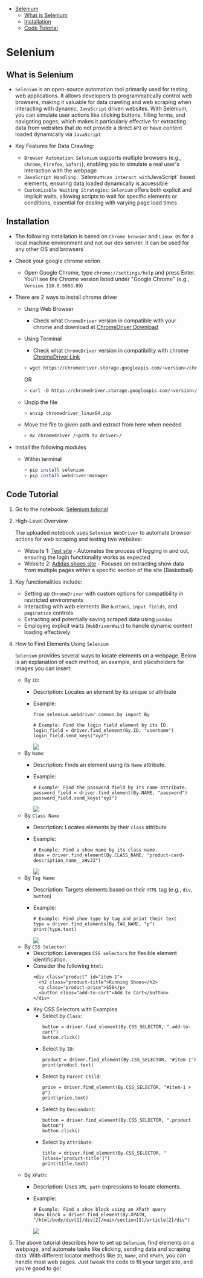 

<!-- toc -->

- [Selenium](#selenium)
  * [What is Selenium](#what-is-selenium)
  * [Installation](#installation)
  * [Code Tutorial](#code-tutorial)

<!-- tocstop -->

# Selenium

## What is Selenium

- `Selenium` is an open-source automation tool primarily used for testing web
  applications. It allows developers to programmatically control web browsers,
  making it valuable for data crawling and web scraping when interacting with
  dynamic, `JavaScript` driven websites. With Selenium, you can simulate user
  actions like clicking buttons, filling forms, and navigating pages, which
  makes it particularly effective for extracting data from websites that do not
  provide a direct `API` or have content loaded dynamically via `JavaScript`

- Key Features for Data Crawling:
  - `Browser Automation`: `Selenium` supports multiple browsers (e.g., `Chrome`,
    `Firefox`, `Safari`), enabling you to simulate a real user's interaction
    with the webpage
  - `JavaScript Handling: `Selenium`can interact with`JavaScript` based
    elements, ensuring data loaded dynamically is accessible
  - `Customizable Waiting Strategies`: `Selenium` offers both explicit and
    implicit waits, allowing scripts to wait for specific elements or
    conditions, essential for dealing with varying page load times

## Installation

- The following installation is based on `Chrome browser` and `Linux OS` for a
  local machine environment and not our dev servrer. It can be used for any
  other OS and browsers
- Check your google chrome verion
  - Open Google Chrome, type `chrome://settings/help` and press Enter. You’ll
    see the Chrome version listed under "Google Chrome" (e.g.,
    `Version 118.0.5993.89`)

- There are 2 ways to install chrome driver
  - Using Web Browser
    - Check what `ChromeDriver` version in compatible with your chrome and
      download at
      [ChromeDriver Download](https://sites.google.com/chromium.org/driver/downloads)
  - Using Terminal
    - Check what `ChromeDriver` version in compatibility with chrome
      [ChromeDriver Link](https://sites.google.com/chromium.org/driver/downloads)

    ```bash
    > wget https://chromedriver.storage.googleapis.com/<version>/chromedriver_linux64.zip
    ```

    OR

    ```bash
    > curl -O https://chromedriver.storage.googleapis.com/<version>/chromedriver_linux64.zip
    ```
  - Unzip the file

    ```bash
    > unzip chromedriver_linux64.zip
    ```
  - Move the file to given path and extract from here when needed

    ```bash
    > mv chromedriver /<path to driver>/
    ```

- Install the following modules
  - Within terminal

    ```bash
    > pip install selenium
    > pip install webdriver-manager
    ```

## Code Tutorial

1. Go to the notebook:
   [Selenium tutorial](https://github.com/cryptokaizen/cmamp/blob/master/docs/work_tools/selenium.tutorial.ipynb)

2. High-Level Overview

   The uploaded notebook uses `Selenium WebDriver` to automate browser actions
   for web scraping and testing two websites:
   - Website 1: [Test site](https://the-internet.herokuapp.com/login) -
     Automates the process of logging in and out, ensuring the login
     functionality works as expected
   - Website 2:
     [Adidas shoes site](https://www.adidas.com/us/men-athletic_sneakers) -
     Focuses on extracting show data from multiple pages within a specific
     section of the site (Basketball)

3. Key functionalities include:
   - Setting up `ChromeDriver` with custom options for compatibility in
     restricted environments
   - Interacting with web elements like `buttons`, `input fields`, and
     `pagination` controls
   - Extracting and potentially saving scraped data using `pandas`
   - Employing explicit waits (`WebDriverWait`) to handle dynamic content
     loading effectively

4. How to Find Elements Using `Selenium`

   `Selenium` provides several ways to locate elements on a webpage. Below is an
   explanation of each method, an example, and placeholders for images you can
   insert:
   - By `ID`:
     - Description: Locates an element by its unique `id` attribute
     - Example:
       ```
       from selenium.webdriver.common.by import By

       # Example: Find the login field element by its ID.
       login_field = driver.find_element(By.ID, "username")
       login_field.send_keys("xyz")
       ```

       <img src="figs/selenium/image1.png">
   - By `Name`:
     - Description: Finds an element using its `Name` attribute.
     - Example:
       ```
       # Example: Find the password field by its name attribute.
       password_field = driver.find_element(By.NAME, "password")
       password_field.send_keys("xyz")
       ```

       <img src="figs/selenium/image2.png">
   - By `Class Name`
     - Description: Locates elements by their `class` attribute
     - Example:
       ```
       # Example: Find a show name by its class name.
       shoe = driver.find_element(By.CLASS_NAME, "product-card-description_name__xHvJ2")
       ```

       <img src="figs/selenium/image3.png">
   - By `Tag Name`:
     - Description: Targets elements based on their `HTML` tag (e.g., `div`,
       `button`)
     - Example:
       ```
       # Example: Find shoe type by tag and print their text
       type = driver.find_elements(By.TAG_NAME, "p")
       print(type.text)
       ```

       <img src="figs/selenium/image4.png">
   - By `CSS Selector`:
     - Description: Leverages `CSS selectors` for flexible element
       identification.
     - Consider the following `html`:
       ```
       <div class="product" id="item-1">
         <h2 class="product-title">Running Shoes</h2>
         <p class="product-price">$50</p>
         <button class="add-to-cart">Add to Cart</button>
       </div>
       ```
     - Key CSS Selectors with Examples
       - Select by `Class`:
         ```
         button = driver.find_element(By.CSS_SELECTOR, ".add-to-cart")
         button.click()
         ```
       - Select by `ID`:
         ```
         product = driver.find_element(By.CSS_SELECTOR, "#item-1")
         print(product.text)
         ```
       - Select by `Parent-Child`:
         ```
         price = driver.find_element(By.CSS_SELECTOR, "#item-1 > p")
         print(price.text)
         ```
       - Select by `Descendant`:
         ```
         button = driver.find_element(By.CSS_SELECTOR, ".product button")
         button.click()
         ```
       - Select by `Attribute`:
         ```
         title = driver.find_element(By.CSS_SELECTOR, "[class='product-title']")
         print(title.text)
         ```
   - By `XPath`:
     - Description: Uses `XML path` expressions to locate elements.
     - Example:
       ```
       # Example: Find a shoe block using an XPath query
       show_block = driver.find_element(By.XPATH, "/html/body/div[1]/div[2]/main/section[3]/article[2]/div")
       ```

       <img src="figs/selenium/image5.png">

5. The above tutorial describes how to set up `Selenium`, find elements on a
   webpage, and automate tasks like clicking, sending data and scraping data.
   With different locator methods like `ID`, `Name`, and `XPath`, you can handle
   most web pages. Just tweak the code to fit your target site, and you’re good
   to go!
